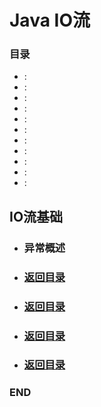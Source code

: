 # Java IO流


### 目录

<!--GFM-TOC -->
* [](#): 
* [](#): 
* [](#): 
* [](#): 
* [](#): 
* [](#): 
* [](#): 
* [](#): 
* [](#): 
* [](#): 
* [](#): 
<!--GFM-TOC -->



## IO流基础
- ### 异常概述


<!--GFM-TOC -->
* ### [返回目录](#目录)
<!--GFM-TOC -->




<!--GFM-TOC -->
* ### [返回目录](#目录)
<!--GFM-TOC -->




<!--GFM-TOC -->
* ### [返回目录](#目录)
<!--GFM-TOC -->





<!--GFM-TOC -->
* ### [返回目录](#目录)
<!--GFM-TOC -->




### END
